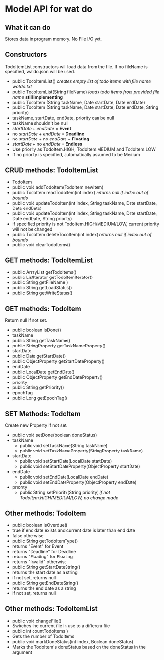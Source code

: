 Model API for wat do
=========
What it can do
------------
Stores data in program memory. No File I/O yet.

Constructors
------------
TodoItemList constructors will load data from the file.
If no fileName is specified, watdo.json will be used. 

* public TodoItemList() _creates empty list of todo items with file name watdo.txt_
* public TodoItemList(String fileName) _loads todo items from provided file name_ **still implementing**
* public TodoItem (String taskName, Date startDate, Date endDate)
* public TodoItem (String taskName, Date startDate, Date endDate, String priority)
 * taskName, startDate, endDate, priority can be null
 * taskName shouldn't be null
 * _startDate_ + _endDate_ = **Event**
 * no _startDate_ + _endDate_ = **Deadline**
 * no _startDate_ +  no _endDate_ = **Floating**
 * _startDate_ + no _endDate_ = **Endless**
 * Use priority as TodoItem.HIGH, TodoItem.MEDIUM and TodoItem.LOW
 * If no priority is specified, automatically assumed to be Medium

CRUD methods: TodoItemList
-----------
* TodoItem
 * public void addTodoItem(TodoItem newItem)
 * public TodoItem readTodoItem(int index) _returns null if index out of bounds_
 * public void updateTodoItem(int index, String taskName, Date startDate, Date endDate)
 * public void updateTodoItem(int index, String taskName, Date startDate, Date endDate, String priority)
  * If specified priority is not TodoItem.HIGH/MEDIUM/LOW, current priority will not be changed
 * public TodoItem deleteTodoItem(int index) _returns null if index out of bounds_
 * public void clearTodoItems()

GET methods: TodoItemList
-----------
* public ArrayList<TodoItem> getTodoItems() 
* public ListIterator<TodoItem> getTodoItemIterator()
* public String getFileName()
* public String getLoadStatus()
* public String getWriteStatus()

GET methods: TodoItem
-----------
Return null if not set.

* public boolean isDone() 
* taskName
 * public String getTaskName()
 * public StringProperty getTaskNameProperty()
* startDate
 * public Date getStartDate()
 * public ObjectProperty<Date> getStartDateProperty()
* endDate
 * public LocalDate getEndDate()
 * public ObjectProperty<Date> getEndDateProperty()
* priority
 * public String getPriority()
* epochTag
 * public Long getEpochTag()

SET Methods: TodoItem
------------
Create new Property if not set.

* public void setDone(boolean doneStatus)
* taskName
  * public void setTaskName(String taskName)
  * public void setTaskNameProperty(StringProperty taskName)
* startDate
  * public void setStartDate(LocalDate startDate)
  * public void setStartDateProperty(ObjectProperty<Date> startDate)
* endDate
  * public void setEndDate(LocalDate endDate)
  * public void setEndDateProperty(ObjectProperty<Date> endDate)
* priority
  * public String setPriority(String priority) _if not TodoItem.HIGH/MEDIUM/LOW, no change made_

Other methods: TodoItem
-------------
* public boolean isOverdue()
 * true if end date exists and current date is later than end date
 * false otherwise
* public String getTodoItemType()
 * returns "Event" for Event
 * returns "Deadline" for Deadline
 * returns "Floating" for Floating
 * returns "Invalid" otherwise
* public String getStartDateString()
 * returns the start date as a string
 * if not set, returns null
* public String getEndDateString()
 * returns the end date as a string
 * if not set, returns null
 
Other methods: TodoItemList
-------------
* public void changeFile()
 * Switches the current file in use to a different file
* public int countTodoItems()
 * Gets the number of TodoItems
* public void markDoneStatus(int index, Boolean doneStatus)
 * Marks the TodoItem's doneStatus based on the doneStatus in the argument